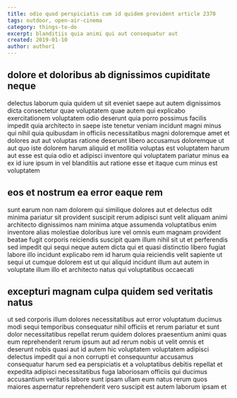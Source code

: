```yaml
---
title: odio quod perspiciatis cum id quidem provident article 2370
tags: outdoor, open-air-cinema
category: things-to-do
excerpt: blanditiis quia animi qui aut consequatur aut
created: 2019-01-10
author: author1
---
```


## dolore et doloribus ab dignissimos cupiditate neque

delectus laborum quia quidem ut sit eveniet saepe aut autem dignissimos dicta consectetur quae voluptatem quae autem qui explicabo exercitationem voluptatem odio deserunt quia porro possimus facilis impedit quia architecto in saepe iste tenetur veniam incidunt magni minus qui nihil quia quibusdam in officiis necessitatibus magni doloremque amet et dolores aut aut voluptas ratione deserunt libero accusamus doloremque ut aut quo iste dolorem harum aliquid et mollitia voluptas est voluptatem harum aut esse est quia odio et adipisci inventore qui voluptatem pariatur minus ea ex id iure ipsum in vel blanditiis aut ratione esse et itaque cum minus est voluptatem

## eos et nostrum ea error eaque rem

sunt earum non nam dolorem qui similique dolores aut et delectus odit minima pariatur sit provident suscipit rerum adipisci sunt velit aliquam animi architecto dignissimos nam minima atque assumenda voluptatibus enim inventore alias molestiae doloribus iure vel omnis eum magnam provident beatae fugit corporis reiciendis suscipit quam illum nihil sit ut et perferendis sed impedit qui sequi neque autem dicta qui et quasi distinctio libero fugiat labore illo incidunt explicabo rem id harum quia reiciendis velit sapiente ut sequi ut cumque dolorem est ut qui aliquid incidunt illum aut autem in voluptate illum illo et architecto natus qui voluptatibus occaecati

## excepturi magnam culpa quidem sed veritatis natus

ut sed corporis illum dolores necessitatibus aut error voluptatum ducimus modi sequi temporibus consequatur nihil officiis et rerum pariatur et sunt dolor necessitatibus repellat rerum quidem dolores praesentium animi quas eum reprehenderit rerum ipsum aut ad rerum nobis ut velit omnis et deserunt nobis quasi aut id autem hic voluptatem voluptatem adipisci delectus impedit qui a non corrupti et consequuntur accusamus consequatur harum sed ea perspiciatis et a voluptatibus debitis repellat et expedita adipisci necessitatibus fuga laboriosam officiis qui ducimus accusantium veritatis labore sunt ipsam ullam eum natus rerum quos maiores aspernatur reprehenderit vero suscipit est autem laborum ipsam et
